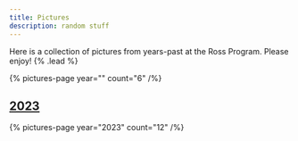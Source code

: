 ```yaml
---
title: Pictures
description: random stuff
---
```


Here is a collection of pictures from years-past at the Ross Program. Please enjoy! {% .lead %}

{% pictures-page year="" count="6" /%}

## [2023](/pictures/2023)

{% pictures-page year="2023" count="12" /%}